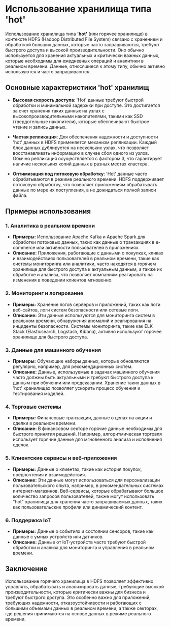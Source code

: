 # Использование хранилища типа 'hot'

Использование хранилища типа **'hot'** (или горячее хранилище) в контексте HDFS (Hadoop Distributed File System) связано с хранением и обработкой больших данных, которые часто запрашиваются, требуют быстрого доступа и высокой производительности. Оно обычно используется для хранения актуальных и критически важных данных, которые необходимы для ежедневных операций и аналитики в реальном времени. Данные, относящиеся к этому типу, обычно активно используются и часто запрашиваются.

## Основные характеристики 'hot' хранилищ

- **Высокая скорость доступа**: 'Hot' данные требуют быстрой обработки и минимальной задержки при доступе. Это достигается за счет хранения таких данных на узлах с высокопроизводительными накопителями, такими как SSD (твердотельные накопители), которые обеспечивают быстрое чтение и запись данных.

-   **Частая репликация**: Для обеспечения надежности и доступности 'hot' данных в HDFS применяется механизм репликации. Каждый блок данных дублируется на нескольких узлах, что позволяет восстанавливать информацию в случае сбоя одного из узлов. Обычно репликация осуществляется с фактором 3, что гарантирует наличие нескольких копий данных в разных местах кластера.

-   **Оптимизация под потоковую обработку**: 'Hot' данные часто обрабатываются в режиме реального времени. HDFS поддерживает потоковую обработку, что позволяет приложениям обрабатывать данные по мере их поступления, а не дожидаться полной записи файла.

## Примеры использования

### 1.  **Аналитика в реальном времени**

-   **Примеры:**  Использование Apache Kafka и Apache Spark для обработки потоковых данных, таких как данные о транзакциях в e-commerce или активности пользователей в приложениях.
-   **Описание:**  Приложения, работающие с данными о покупках, кликах и взаимодействиях пользователей в реальном времени, такие как системы мониторинга или аналитики, часто находятся в горячем хранилище для быстрого доступа к актуальным данным, а также их обработке и анализа, что позволяет компаниям реагировать на изменения в поведении клиентов мгновенно.

### 2.  **Мониторинг и логирование**

-   **Примеры:**  Хранение логов серверов и приложений, таких как логи веб-сайтов, логи систем безопасности или сетевые логи.
-   **Описание:**  Эти данные используются для мониторинга систем в реальном времени, обнаружения аномалий и реагирования на инциденты безопасности. Системы мониторинга, такие как ELK Stack (Elasticsearch, Logstash, Kibana), активно используют горячее хранилище для быстрого доступа.

### 3.  **Данные для машинного обучения**

-   **Примеры:**  Обучающие наборы данных, которые обновляются регулярно, например, для рекомендационных систем.
-   **Описание:**  Данные, используемые в задачах машинного обучения часто должны быть актуальными и требуют быстрого доступа к данным при обучении или предсказании. Хранение таких данных в 'hot' хранилищах позволяет ускорить процесс обучения и тестирования моделей.

### 4.  **Торговые системы**

-   **Примеры:**  Финансовые транзакции, данные о ценах на акции и сделки в реальном времени.
-   **Описание:**  В финансовом секторе горячие данные необходимы для быстрого принятия решений. Например, алгоритмическая торговля использует горячие данные для мгновенного анализа и исполнения сделок.

### 5.  **Клиентские сервисы и веб-приложения**

-   **Примеры:**  Данные о клиентах, такие как история покупок, предпочтения и взаимодействия.
-   **Описание:**  Эти данные могут использоваться для персонализации пользовательского опыта, например, в рекомендательных системах интернет-магазинов. Веб-сервисы, которые обрабатывают большое количество запросов пользователей, также могут использовать "hot" хранилища для хранения часто запрашиваемых данных, таких как пользовательские профили или динамический контент.

### 6.  **Поддержка IoT**

-   **Примеры:**  Данные о событиях и состоянии сенсоров, такие как данные с умных устройств или датчиков.
-   **Описание:**  Данные от IoT-устройств часто требуют быстрой обработки и анализа для мониторинга и управления в реальном времени.

## Заключение

Использование горячего хранилища в HDFS позволяет эффективно управлять, обрабатывать и анализировать данные, требующие высокой производительности, которые критически важны для бизнеса и требуют быстрого доступа. Это особенно важно для приложений, требующих надежности, отказоустойчивости и работающих с большими объемами данных в реальном времени, а также секторах, где решения принимаются на основе данных в режиме реального времени.